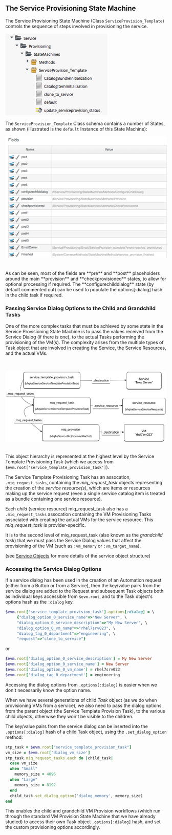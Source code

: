 ## The Service Provisioning State Machine

The Service Provisioning State Machine (Class `ServiceProvision_Template`) controls the sequence of steps involved in provisioning the service.

![screenshot](images/screenshot8.png)

The `ServiceProvision_Template` Class schema contains a number of States, as shown (illustrated is the `default` Instance of this State Machine):
<br>

![screenshot](images/screenshot4.png)

<br>
As can be seen, most of the fields are **pre** and **post** placeholders around the main **provision** and **checkprovisioned** states, to allow for optional processing if required. The **configurechilddialog** state (by default commented out) can be used to populate the options[:dialog] hash in the child task if required.

### Passing Service Dialog Options to the Child and Grandchild Tasks

One of the more complex tasks that must be achieved by some state in the Service Provisioning State Machine is to pass the values received from the Service Dialog (if there is one), to the actual Tasks performing the provisioning of the VM(s). The complexity arises from the multiple types of Task object that are involved in creating the Service, the Service Resources, and the actual VMs.

<br> <br>
![task hierachy](images/task_hierarchy.png?)
<br> <br>

This object hierarchy is represented at the highest level by the Service Template Provisioning Task (which we access from ```$evm.root['service_template_provision_task']```). 

The Service Template Provisioning Task has an assocation, `.miq_request_tasks`, containing the _miq\_request\_task_ objects representing the creation of the _service resource(s)_, which are items or resources making up the service request (even a single service catalog item is treated as a bundle containing one service resource).

Each _child_ (service resource) miq\_request\_task also has a `.miq_request_tasks` assocation containing the VM Provisioning Tasks associated with creating the actual VMs for the service resource. This _miq\_request\_task_ is provider-specific.

It is to the second level of miq\_request\_task (also known as the _grandchild task_) that we must pass the Service Dialog values that affect the provisioning of the VM (such as `:vm_memory` or `:vm_target_name`).

(see [Service Objects](service_objects.md) for more details of the service object structure)

### Accessing the Service Dialog Options

If a service dialog has been used in the creation of an Automation request (either from a Button or from a Service), then the key/value pairs from the service dialog are added to the Request and subsequent Task objects both as individual keys accessible from `$evm.root`, and to the Task object's options hash as the `:dialog` key.

```ruby
$evm.root['service_template_provision_task'].options[:dialog] = \
	 {"dialog_option_0_service_name"=>"New Server", \
	 "dialog_option_0_service_description"=>"My New Server", \
	 "dialog_option_0_vm_name"=>"rhel7srv023", \
	 "dialog_tag_0_department"=>"engineering", \
	 "request"=>"clone_to_service"}
```

or

```ruby
$evm.root['dialog_option_0_service_description'] = My New Server
$evm.root['dialog_option_0_service_name'] = New Server
$evm.root['dialog_option_0_vm_name'] = rhel7srv023
$evm.root['dialog_tag_0_department'] = engineering
```

Accessing the dialog options from `.options[:dialog]` is easier when we don't necessarily know the option name.

When we have several generations of child _Task_ object (as we do when provisioning VMs from a service), we also need to pass the dialog options from the parent object (the Service Template Provision Task), to the various child objects, otherwise they won't be visible to the children.

The key/value pairs from the service dialog can be inserted into the `.options[:dialog]` hash of a child Task object, using the `.set_dialog_option` method:

```ruby
stp_task = $evm.root["service_template_provision_task"]
vm_size = $evm.root['dialog_vm_size']
stp_task.miq_request_tasks.each do |child_task|
  case vm_size
  when "Small"
    memory_size = 4096
  when "Large"
    memory_size = 8192
  end
  child_task.set_dialog_option('dialog_memory', memory_size)
end
```

This enables the child and grandchild VM Provision workflows (which run through the standard VM Provision State Machine that we have already studied) to access their own Task object `.options[:dialog]` hash, and set the custom provisioning options accordingly.





